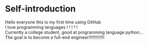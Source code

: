 # Self-introduction
Hello everyone this is my first time using GitHub<br>
I love programming languages ! ! ! ! !<br>
Currently a college student, good at programming language python...<br>
The goal is to become a full-end engineer!!!!!!!!!!!!!
